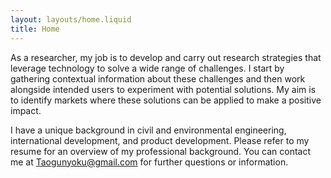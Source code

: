 ```yaml
---
layout: layouts/home.liquid
title: Home
---
```


As a researcher, my job is to develop and carry out research strategies that leverage technology to solve a wide range of challenges. I start by gathering contextual information about these challenges and then work alongside intended users to experiment with potential solutions. My aim is to identify markets where these solutions can be applied to make a positive impact.

I have a unique background in civil and environmental engineering, international development, and product development. Please refer to my resume for an overview of my professional background. You can contact me at <a href="mailto:Taogunyoku@gmail.com">Taogunyoku@gmail.com</a> for further questions or information.
